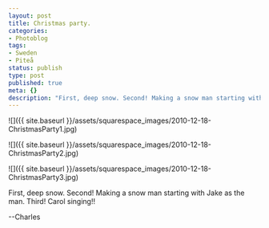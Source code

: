 ```yaml
---
layout: post
title: Christmas party.
categories:
- Photoblog
tags:
- Sweden
- Piteå
status: publish
type: post
published: true
meta: {}
description: "First, deep snow. Second! Making a snow man starting with Jake as the man. Third! Carol singing!! --Charles"
---
```


![]({{ site.baseurl }}/assets/squarespace_images/2010-12-18-ChristmasParty1.jpg)

![]({{ site.baseurl }}/assets/squarespace_images/2010-12-18-ChristmasParty2.jpg)

![]({{ site.baseurl }}/assets/squarespace_images/2010-12-18-ChristmasParty3.jpg)

First, deep snow. Second! Making a snow man starting with Jake as the man. Third! Carol singing!!

--Charles

